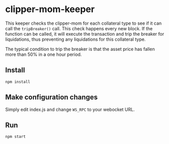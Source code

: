 # clipper-mom-keeper
This keeper checks the clipper-mom for each collateral type to see if it
can call the `tripBreaker()` call.  This check happens every new block.  If the
function can be called, it will execute the transaction and trip the breaker
for liquidations, thus preventing any liquidations for this collateral type.

The typical condition to trip the breaker is that the asset price has fallen
more than 50% in a one hour period.

## Install
```
npm install
```

## Make configuration changes
Simply edit index.js and change `WS_RPC` to your webocket URL.

## Run
```
npm start
```
